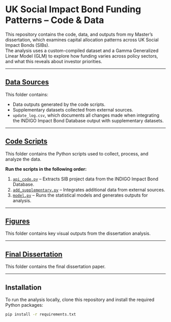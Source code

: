 # UK Social Impact Bond Funding Patterns – Code & Data

This repository contains the code, data, and outputs from my Master’s dissertation, which examines capital allocation patterns across UK Social Impact Bonds (SIBs).  
The analysis uses a custom-compiled dataset and a Gamma Generalized Linear Model (GLM) to explore how funding varies across policy sectors, and what this reveals about investor priorities.

---

## **[Data Sources](./Data%20Sources)**
This folder contains:
- Data outputs generated by the code scripts.
- Supplementary datasets collected from external sources.
- `update_log.csv`, which documents all changes made when integrating the INDIGO Impact Bond Database output with supplementary datasets.

---

## **[Code Scripts](./Code%20Scripts)**
This folder contains the Python scripts used to collect, process, and analyze the data.

**Run the scripts in the following order:**
1. [`api_code.py`](./Code%20Scripts/api_code.py) – Extracts SIB project data from the INDIGO Impact Bond Database.
2. [`add_supplementary.py`](./Code%20Scripts/add_supplementary.py) – Integrates additional data from external sources.
3. [`model.py`](./Code%20Scripts/model.py) – Runs the statistical models and generates outputs for analysis.

---

## **[Figures](./Figures)**
This folder contains key visual outputs from the dissertation analysis.  

---

## **[Final Dissertation](./Final%20Dissertation)**
This folder contains the final dissertation paper. 

---


## **Installation**
To run the analysis locally, clone this repository and install the required Python packages:
```bash
pip install -r requirements.txt
